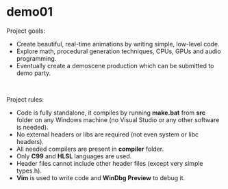 # demo01

Project goals:<br />
* Create beautiful, real-time animations by writing simple, low-level code.
* Explore math, procedural generation techniques, CPUs, GPUs and audio programming.
* Eventually create a demoscene production which can be submitted to demo party.
<br />

Project rules:<br />
* Code is fully standalone, it compiles by running <b>make.bat</b> from <b>src</b> folder on any Windows machine (no Visual Studio or any other software is needed).
* No external headers or libs are required (not even system or libc headers).
* All needed compilers are present in <b>compiler</b> folder.
* Only <b>C99</b> and <b>HLSL</b> languages are used.
* Header files cannot include other header files (except very simple types.h).
* <b>Vim</b> is used to write code and <b>WinDbg Preview</b> to debug it.
